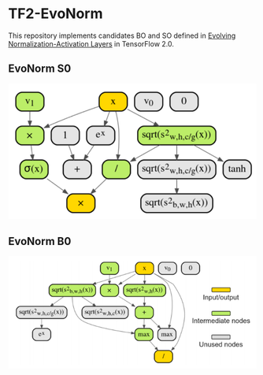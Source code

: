 # TF2-EvoNorm

This repository implements candidates BO and SO defined in
[Evolving Normalization-Activation Layers](https://arxiv.org/pdf/2004.02967.pdf) in TensorFlow 2.0.

## EvoNorm S0

![Evonorm S0](./assets/evonorm-s0.png)

## EvoNorm B0

![Evonorm B0](./assets/evonorm-b0.png)
